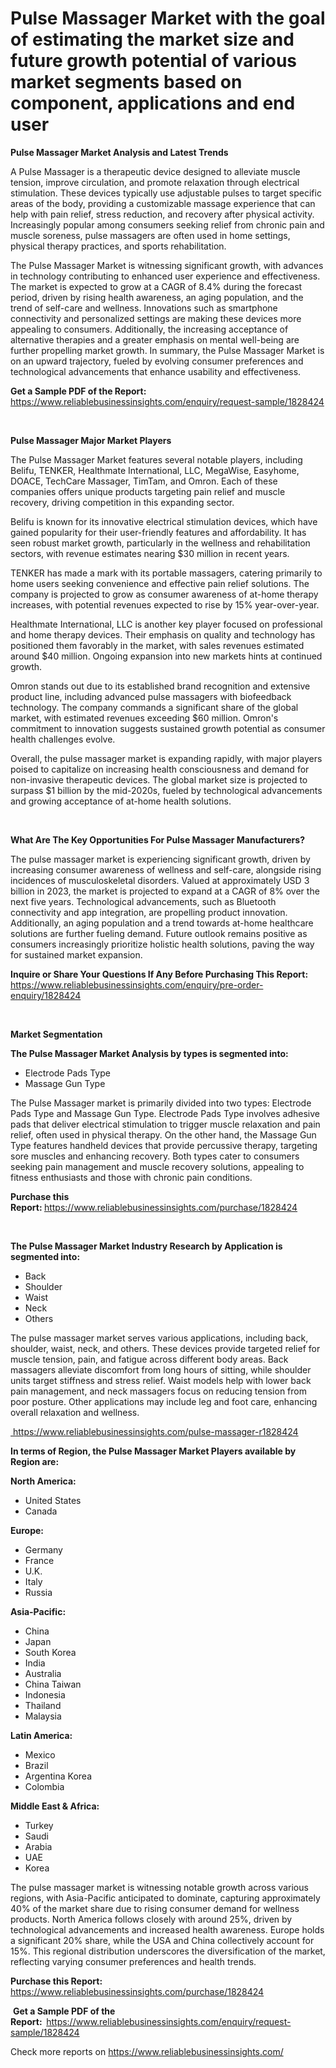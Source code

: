 <p><h1>Pulse Massager Market with the goal of estimating the market size and future growth potential of various market segments based on component, applications and end user</h1></p><p><strong>Pulse Massager Market Analysis and Latest Trends</strong></p>
<p><p>A Pulse Massager is a therapeutic device designed to alleviate muscle tension, improve circulation, and promote relaxation through electrical stimulation. These devices typically use adjustable pulses to target specific areas of the body, providing a customizable massage experience that can help with pain relief, stress reduction, and recovery after physical activity. Increasingly popular among consumers seeking relief from chronic pain and muscle soreness, pulse massagers are often used in home settings, physical therapy practices, and sports rehabilitation.</p><p>The Pulse Massager Market is witnessing significant growth, with advances in technology contributing to enhanced user experience and effectiveness. The market is expected to grow at a CAGR of 8.4% during the forecast period, driven by rising health awareness, an aging population, and the trend of self-care and wellness. Innovations such as smartphone connectivity and personalized settings are making these devices more appealing to consumers. Additionally, the increasing acceptance of alternative therapies and a greater emphasis on mental well-being are further propelling market growth. In summary, the Pulse Massager Market is on an upward trajectory, fueled by evolving consumer preferences and technological advancements that enhance usability and effectiveness.</p></p>
<p><strong>Get a Sample PDF of the Report:&nbsp;</strong> <a href="https://www.reliablebusinessinsights.com/enquiry/request-sample/1828424?utm_campaign=2731&utm_medium=2&utm_source=Github&utm_content=ia&utm_term=04042025&utm_id=pulse-massager">https://www.reliablebusinessinsights.com/enquiry/request-sample/1828424</a></p>
<p>&nbsp;</p>
<p><strong>Pulse Massager Major Market Players</strong></p>
<p><p>The Pulse Massager Market features several notable players, including Belifu, TENKER, Healthmate International, LLC, MegaWise, Easyhome, DOACE, TechCare Massager, TimTam, and Omron. Each of these companies offers unique products targeting pain relief and muscle recovery, driving competition in this expanding sector.</p><p>Belifu is known for its innovative electrical stimulation devices, which have gained popularity for their user-friendly features and affordability. It has seen robust market growth, particularly in the wellness and rehabilitation sectors, with revenue estimates nearing $30 million in recent years.</p><p>TENKER has made a mark with its portable massagers, catering primarily to home users seeking convenience and effective pain relief solutions. The company is projected to grow as consumer awareness of at-home therapy increases, with potential revenues expected to rise by 15% year-over-year.</p><p>Healthmate International, LLC is another key player focused on professional and home therapy devices. Their emphasis on quality and technology has positioned them favorably in the market, with sales revenues estimated around $40 million. Ongoing expansion into new markets hints at continued growth.</p><p>Omron stands out due to its established brand recognition and extensive product line, including advanced pulse massagers with biofeedback technology. The company commands a significant share of the global market, with estimated revenues exceeding $60 million. Omron's commitment to innovation suggests sustained growth potential as consumer health challenges evolve.</p><p>Overall, the pulse massager market is expanding rapidly, with major players poised to capitalize on increasing health consciousness and demand for non-invasive therapeutic devices. The global market size is projected to surpass $1 billion by the mid-2020s, fueled by technological advancements and growing acceptance of at-home health solutions.</p></p>
<p>&nbsp;</p>
<p><strong>What Are The Key Opportunities For Pulse Massager Manufacturers?</strong></p>
<p><p>The pulse massager market is experiencing significant growth, driven by increasing consumer awareness of wellness and self-care, alongside rising incidences of musculoskeletal disorders. Valued at approximately USD 3 billion in 2023, the market is projected to expand at a CAGR of 8% over the next five years. Technological advancements, such as Bluetooth connectivity and app integration, are propelling product innovation. Additionally, an aging population and a trend towards at-home healthcare solutions are further fueling demand. Future outlook remains positive as consumers increasingly prioritize holistic health solutions, paving the way for sustained market expansion.</p></p>
<p><strong>Inquire or Share Your Questions If Any Before Purchasing This Report:</strong> <a href="https://www.reliablebusinessinsights.com/enquiry/pre-order-enquiry/1828424?utm_campaign=2731&utm_medium=2&utm_source=Github&utm_content=ia&utm_term=04042025&utm_id=pulse-massager">https://www.reliablebusinessinsights.com/enquiry/pre-order-enquiry/1828424</a></p>
<p>&nbsp;</p>
<p><strong>Market Segmentation</strong></p>
<p><strong>The Pulse Massager Market Analysis by types is segmented into:</strong></p>
<p><ul><li>Electrode Pads Type</li><li>Massage Gun Type</li></ul></p>
<p><p>The Pulse Massager market is primarily divided into two types: Electrode Pads Type and Massage Gun Type. Electrode Pads Type involves adhesive pads that deliver electrical stimulation to trigger muscle relaxation and pain relief, often used in physical therapy. On the other hand, the Massage Gun Type features handheld devices that provide percussive therapy, targeting sore muscles and enhancing recovery. Both types cater to consumers seeking pain management and muscle recovery solutions, appealing to fitness enthusiasts and those with chronic pain conditions.</p></p>
<p><strong>Purchase this Report:&nbsp;</strong><a href="https://www.reliablebusinessinsights.com/purchase/1828424?utm_campaign=2731&utm_medium=2&utm_source=Github&utm_content=ia&utm_term=04042025&utm_id=pulse-massager">https://www.reliablebusinessinsights.com/purchase/1828424</a></p>
<p>&nbsp;</p>
<p><strong>The Pulse Massager Market Industry Research by Application is segmented into:</strong></p>
<p><ul><li>Back</li><li>Shoulder</li><li>Waist</li><li>Neck</li><li>Others</li></ul></p>
<p><p>The pulse massager market serves various applications, including back, shoulder, waist, neck, and others. These devices provide targeted relief for muscle tension, pain, and fatigue across different body areas. Back massagers alleviate discomfort from long hours of sitting, while shoulder units target stiffness and stress relief. Waist models help with lower back pain management, and neck massagers focus on reducing tension from poor posture. Other applications may include leg and foot care, enhancing overall relaxation and wellness.</p></p>
<p><a href="https://www.reliablebusinessinsights.com/pulse-massager-r1828424?utm_campaign=2731&utm_medium=2&utm_source=Github&utm_content=ia&utm_term=04042025&utm_id=pulse-massager">&nbsp;https://www.reliablebusinessinsights.com/pulse-massager-r1828424</a></p>
<p><strong>In terms of Region, the Pulse Massager Market Players available by Region are:</strong></p>
<p>
    <p> <strong> North America: </strong>
        <ul>
            <li>United States</li>
            <li>Canada</li>
        </ul>
        </p> 
    <p> <strong> Europe: </strong>
        <ul>
            <li>Germany</li>
            <li>France</li>
            <li>U.K.</li>
            <li>Italy</li>
            <li>Russia</li>
        </ul>
        </p> 
    <p> <strong> Asia-Pacific: </strong>
        <ul>
            <li>China</li>
            <li>Japan</li>
            <li>South Korea</li>
            <li>India</li>
            <li>Australia</li>
            <li>China Taiwan</li>
            <li>Indonesia</li>
            <li>Thailand</li>
            <li>Malaysia</li>
        </ul>
        </p> 
    <p> <strong> Latin America: </strong>
        <ul>
            <li>Mexico</li>
            <li>Brazil</li>
            <li>Argentina Korea</li>
            <li>Colombia</li>
        </ul>
        </p> 
    <p> <strong> Middle East & Africa: </strong>
        <ul>
            <li>Turkey</li>
            <li>Saudi</li>
            <li>Arabia</li>
            <li>UAE</li>
            <li>Korea</li>
        </ul>
    </p>
    </p>
<p><p>The pulse massager market is witnessing notable growth across various regions, with Asia-Pacific anticipated to dominate, capturing approximately 40% of the market share due to rising consumer demand for wellness products. North America follows closely with around 25%, driven by technological advancements and increased health awareness. Europe holds a significant 20% share, while the USA and China collectively account for 15%. This regional distribution underscores the diversification of the market, reflecting varying consumer preferences and health trends.</p></p>
<p><strong>Purchase this Report: </strong><a href="https://www.reliablebusinessinsights.com/purchase/1828424?utm_campaign=2731&utm_medium=2&utm_source=Github&utm_content=ia&utm_term=04042025&utm_id=pulse-massager">https://www.reliablebusinessinsights.com/purchase/1828424</a></p>
<p>&nbsp;<strong>Get a Sample PDF of the Report:&nbsp;&nbsp;</strong><a href="https://www.reliablebusinessinsights.com/enquiry/request-sample/1828424?utm_campaign=2731&utm_medium=2&utm_source=Github&utm_content=ia&utm_term=04042025&utm_id=pulse-massager">https://www.reliablebusinessinsights.com/enquiry/request-sample/1828424</a></p>
<p><strong></strong></p>
<p>Check more reports on <a href="https://www.reliablebusinessinsights.com/?utm_campaign=2731&utm_medium=2&utm_source=Github&utm_content=ia&utm_term=04042025&utm_id=pulse-massager">https://www.reliablebusinessinsights.com/</a></p>